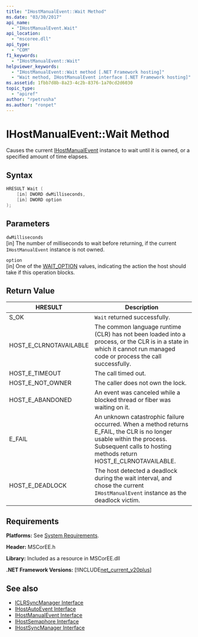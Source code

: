 ```yaml
---
title: "IHostManualEvent::Wait Method"
ms.date: "03/30/2017"
api_name: 
  - "IHostManualEvent.Wait"
api_location: 
  - "mscoree.dll"
api_type: 
  - "COM"
f1_keywords: 
  - "IHostManualEvent::Wait"
helpviewer_keywords: 
  - "IHostManualEvent::Wait method [.NET Framework hosting]"
  - "Wait method, IHostManualEvent interface [.NET Framework hosting]"
ms.assetid: 1fbb7d8b-8a23-4c2b-8376-1a70cd2d6030
topic_type: 
  - "apiref"
author: "rpetrusha"
ms.author: "ronpet"
---
```

# IHostManualEvent::Wait Method
Causes the current [IHostManualEvent](../../../../docs/framework/unmanaged-api/hosting/ihostmanualevent-interface.md) instance to wait until it is owned, or a specified amount of time elapses.  
  
## Syntax  
  
```cpp  
HRESULT Wait (  
    [in] DWORD dwMilliseconds,  
    [in] DWORD option  
);  
```  
  
## Parameters  
 `dwMilliseconds`  
 [in] The number of milliseconds to wait before returning, if the current `IHostManualEvent` instance is not owned.  
  
 `option`  
 [in] One of the [WAIT_OPTION](../../../../docs/framework/unmanaged-api/hosting/wait-option-enumeration.md) values, indicating the action the host should take if this operation blocks.  
  
## Return Value  
  
|HRESULT|Description|  
|-------------|-----------------|  
|S_OK|`Wait` returned successfully.|  
|HOST_E_CLRNOTAVAILABLE|The common language runtime (CLR) has not been loaded into a process, or the CLR is in a state in which it cannot run managed code or process the call successfully.|  
|HOST_E_TIMEOUT|The call timed out.|  
|HOST_E_NOT_OWNER|The caller does not own the lock.|  
|HOST_E_ABANDONED|An event was canceled while a blocked thread or fiber was waiting on it.|  
|E_FAIL|An unknown catastrophic failure occurred. When a method returns E_FAIL, the CLR is no longer usable within the process. Subsequent calls to hosting methods return HOST_E_CLRNOTAVAILABLE.|  
|HOST_E_DEADLOCK|The host detected a deadlock during the wait interval, and chose the current `IHostManualEvent` instance as the deadlock victim.|  
  
## Requirements  
 **Platforms:** See [System Requirements](../../../../docs/framework/get-started/system-requirements.md).  
  
 **Header:** MSCorEE.h  
  
 **Library:** Included as a resource in MSCorEE.dll  
  
 **.NET Framework Versions:** [!INCLUDE[net_current_v20plus](../../../../includes/net-current-v20plus-md.md)]  
  
## See also

- [ICLRSyncManager Interface](../../../../docs/framework/unmanaged-api/hosting/iclrsyncmanager-interface.md)
- [IHostAutoEvent Interface](../../../../docs/framework/unmanaged-api/hosting/ihostautoevent-interface.md)
- [IHostManualEvent Interface](../../../../docs/framework/unmanaged-api/hosting/ihostmanualevent-interface.md)
- [IHostSemaphore Interface](../../../../docs/framework/unmanaged-api/hosting/ihostsemaphore-interface.md)
- [IHostSyncManager Interface](../../../../docs/framework/unmanaged-api/hosting/ihostsyncmanager-interface.md)
